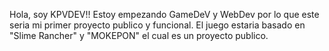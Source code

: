 Hola, soy KPVDEV!!
Estoy empezando GameDeV y WebDev por lo que este seria 
mi primer proyecto publico y funcional.
El juego estaria basado en "Slime Rancher" y "MOKEPON"
el cual es un proyecto publico.

